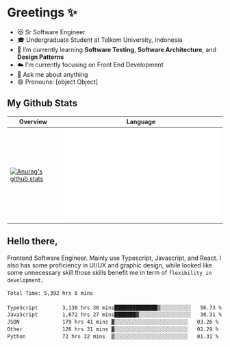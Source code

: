 # Greetings ✨
- 😻 Sr Software Engineer
- 🎓 Undergraduate Student at Telkom University, Indonesia
- 🌱 I’m currently learning **Software Testing**, **Software Architecture**, and **Design Patterns**
- ☁️ I’m currently focusing on Front End Development
- 💬 Ask me about anything
- 😄 Pronouns: [object Object]

## My Github Stats

| Overview | Language |
| --- | --- |
|[![Anurag's github stats](https://github-readme-stats.vercel.app/api?username=abui-am&count_private=true)](https://github.com/anuraghazra/github-readme-stats)|![Language](https://raw.githubusercontent.com/abui-am/stats/c6455f656dfce7acd3951e5ec5b25d72af0b2ee3/generated/languages.svg)|

## Hello there, 
Frontend Software Engineer. 
Mainly use Typescript, Javascript, and React. I also has some proficiency in UI/UX and graphic design, while looked like some unnecessary skill those skills benefit me in term of `flexibility in development.`


<!--START_SECTION:waka-->

```txt
Total Time: 5,392 hrs 6 mins

TypeScript        3,130 hrs 30 mins██████████████▒░░░░░░░░░░   56.73 %
JavaScript        1,672 hrs 27 mins███████▓░░░░░░░░░░░░░░░░░   30.31 %
JSON              179 hrs 41 mins ▓░░░░░░░░░░░░░░░░░░░░░░░░   03.26 %
Other             126 hrs 31 mins ▓░░░░░░░░░░░░░░░░░░░░░░░░   02.29 %
Python            72 hrs 32 mins  ▒░░░░░░░░░░░░░░░░░░░░░░░░   01.31 %
```

<!--END_SECTION:waka-->
